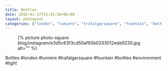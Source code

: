```yaml
---
title: Bottles
date: 2016-01-17T15:41:56+00:00
layout: photopost
categories: ["london", "lumiere", "trafalgarsquare", "fountain", "bottles", "environment", "light", "photos", "instagram"]
---
```


<figure class="photo photo--square">
  {% picture photo-square blog/instagram/e3d5c63f3cd50af93b0333012ede9230.jpg alt="" %}
</figure>

Bottles
#london #lumiere #trafalgarsquare #fountain #bottles #environment #light
